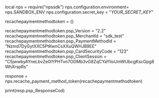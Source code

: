 local nps = require("npssdk")
nps.configuration.environment= nps.SANDBOX_ENV
nps.configuration.secret_key = "_YOUR_SECRET_KEY_"


recachepaymentmethodtoken = {}

recachepaymentmethodtoken.psp_Version = "2.2"
recachepaymentmethodtoken.psp_MerchantId = "sdk_test"
recachepaymentmethodtoken.psp_PaymentMethodId = "Nzmd7DyGytXXC5PtKwnCsXXuQWHJB9EE"
recachepaymentmethodtoken.psp_CardSecurityCode = "123"
recachepaymentmethodtoken.psp_ClientSession = "C5jwwbyAYneLbvZe0IYPHTvn7ODMb3vG8ZqCYaYIioUmWUbcgKscGpg8WhXrspRs"

response = nps.recache_payment_method_token(recachepaymentmethodtoken)

print(resp.psp_ResponseCod)
